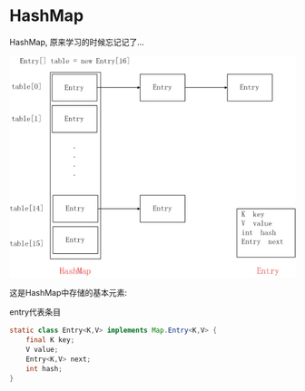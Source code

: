 # HashMap

HashMap, 原来学习的时候忘记记了...

![img](image/4843132-05b3a55bd2686dd3.png)



这是HashMap中存储的基本元素:

entry代表条目

```java
static class Entry<K,V> implements Map.Entry<K,V> {
	final K key;
    V value;
    Entry<K,V> next;
    int hash;
}
```

